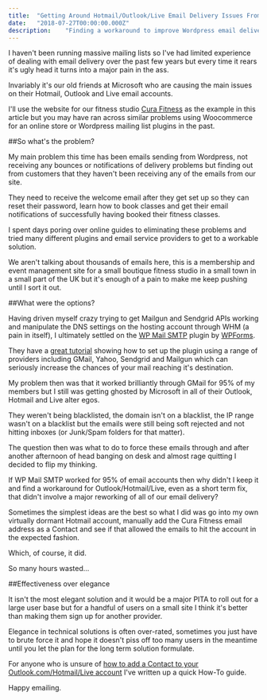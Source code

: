 ```yaml
---
title:  "Getting Around Hotmail/Outlook/Live Email Delivery Issues From WordPress: Gmail Workaround"
date:   "2018-07-27T00:00:00.000Z"
description:    "Finding a workaround to improve Wordpress email delivery to Outlook/Live/Hotmail email addresses using Gmail"
---
```

I haven't been running massive mailing lists so I've had limited experience of dealing with email delivery over the past few years but every time it rears it's ugly head it turns into a major pain in the ass.

Invariably it's our old friends at Microsoft who are causing the main issues on their Hotmail, Outlook and Live email accounts.

I'll use the website for our fitness studio [Cura Fitness](https://curafitness.com) as the example in this article but you may have ran across similar problems using Woocommerce for an online store or Wordpress mailing list plugins in the past.

##So what's the problem?

My main problem this time has been emails sending from Wordpress, not receiving any bounces or notifications of delivery problems but finding out from customers that they haven't been receiving any of the emails from our site.

They need to receive the welcome email after they get set up so they can reset their password, learn how to book classes and get their email notifications of successfully having booked their fitness classes.

I spent days poring over online guides to eliminating these problems and tried many different plugins and email service providers to get to a workable solution.

We aren't talking about thousands of emails here, this is a membership and event management site for a small boutique fitness studio in a small town in a small part of the UK but it's enough of a pain to make me keep pushing until I sort it out.

##What were the options?

Having driven myself crazy trying to get Mailgun and Sendgrid APIs working and manipulate the DNS settings on the hosting account through WHM (a pain in itself), I ultimately settled on the [WP Mail SMTP](https://en-gb.wordpress.org/plugins/wp-mail-smtp/) plugin by [WPForms](https://wpforms.com).

They have a [great tutorial](https://wpforms.com/send-emails-wordpress-using-smtp-step-step/) showing how to set up the plugin using a range of providers including GMail, Yahoo, Sendgrid and Mailgun which can seriously increase the chances of your mail reaching it's destination.

My problem then was that it worked brilliantly through GMail for 95% of my members but I still was getting ghosted by Microsoft in all of their Outlook, Hotmail and Live alter egos.

They weren't being blacklisted, the domain isn't on a blacklist, the IP range wasn't on a blacklist but the emails were still being soft rejected and not hitting inboxes (or Junk/Spam folders for that matter).

The question then was what to do to force these emails through and after another afternoon of head banging on desk and almost rage quitting I decided to flip my thinking.

If WP Mail SMTP worked for 95% of email accounts then why didn't I keep it and find a workaround for Outlook/Hotmail/Live, even as a short term fix, that didn't involve a major reworking of all of our email delivery?

Sometimes the simplest ideas are the best so what I did was go into my own virtually dormant Hotmail account, manually add the Cura Fitness email address as a Contact and see if that allowed the emails to hit the account in the expected fashion.

Which, of course, it did.

So many hours wasted...

##Effectiveness over elegance

It isn't the most elegant solution and it would be a major PITA to roll out for a large user base but for a handful of users on a small site I think it's better than making them sign up for another provider.

Elegance in technical solutions is often over-rated, sometimes you just have to brute force it and hope it doesn't piss off too many users in the meantime until you let the plan for the long term solution formulate.

For anyone who is unsure of [how to add a Contact to your Outlook.com/Hotmail/Live account](https://alanhylands.com/setting-up-a-new-contact-on-outlook-hotmail-live/) I've written up a quick How-To guide.

Happy emailing.